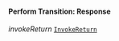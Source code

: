 

#### Perform Transition: Response  
  
<article>

*invokeReturn* [`InvokeReturn`](/docs/ssm-chaincode-invokereturn--page#invokereturn) 

</article>

